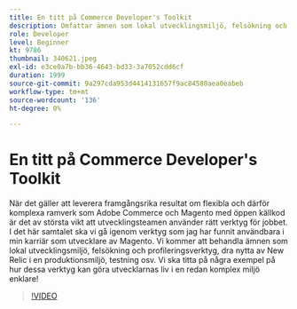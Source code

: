 ```yaml
---
title: En titt på Commerce Developer's Toolkit
description: Omfattar ämnen som lokal utvecklingsmiljö, felsökning och profileringsverktyg, användning av New Relic i en produktionsmiljö samt testning.
role: Developer
level: Beginner
kt: 9786
thumbnail: 340621.jpeg
exl-id: e3ce0a7b-bb36-4643-bd33-3a7052cdd6cf
duration: 1999
source-git-commit: 9a297cda953d4414131657f9ac84580aea0eabeb
workflow-type: tm+mt
source-wordcount: '136'
ht-degree: 0%

---
```


# En titt på Commerce Developer&#39;s Toolkit

När det gäller att leverera framgångsrika resultat om flexibla och därför komplexa ramverk som Adobe Commerce och Magento med öppen källkod är det av största vikt att utvecklingsteamen använder rätt verktyg för jobbet. I det här samtalet ska vi gå igenom verktyg som jag har funnit användbara i min karriär som utvecklare av Magento. Vi kommer att behandla ämnen som lokal utvecklingsmiljö, felsökning och profileringsverktyg, dra nytta av New Relic i en produktionsmiljö, testning osv. Vi ska titta på några exempel på hur dessa verktyg kan göra utvecklarnas liv i en redan komplex miljö enklare!

>[!VIDEO](https://video.tv.adobe.com/v/340621/?quality=12&learn=on)
